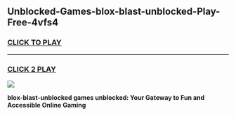 
## Unblocked-Games-blox-blast-unblocked-Play-Free-4vfs4
<h3>
<a href="https://premium76.site?title=blox-blast-unblocked&ref=23A">CLICK TO PLAY</a></h3>
<hr>

<h3>
<a href="https://premium76.site?title=blox-blast-unblocked&ref=23A">CLICK 2 PLAY</a>
  
</h3>

<a href="https://premium76.site?title=blox-blast-unblocked&ref=23A"><img src="https://clearcache.store/games.png"></a>


**blox-blast-unblocked games unblocked: Your Gateway to Fun and Accessible Online Gaming**
